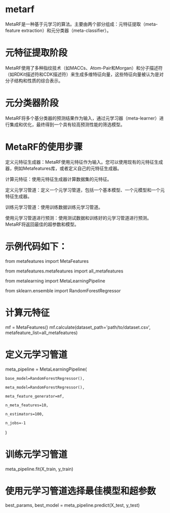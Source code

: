 # metarf
MetaRF是一种基于元学习的算法。主要由两个部分组成：元特征提取（meta-feature extraction）和元分类器（meta-classifier）。
# 元特征提取阶段
MetaRF使用了多种指纹技术（如MACCs、Atom-Pair和Morgan）和分子描述符（如RDKit描述符和CDK描述符）来生成多维特征向量，这些特征向量被认为是对分子结构和性质的综合表示。
# 元分类器阶段
MetaRF将多个基分类器的预测结果作为输入，通过元学习器（meta-learner）进行集成和优化，最终得到一个具有较高预测性能的筛选模型。
# MetaRF的使用步骤
定义元特征生成器：MetaRF使用元特征作为输入。您可以使用现有的元特征生成器，例如Metafeatures库，或者定义自己的元特征生成器。

计算元特征：使用元特征生成器计算数据集的元特征。

定义元学习管道：定义一个元学习管道，包括一个基本模型、一个元模型和一个元特征生成器。

训练元学习管道：使用训练数据训练元学习管道。

使用元学习管道进行预测：使用测试数据和训练好的元学习管道进行预测。MetaRF将返回最佳的超参数和模型。

# 示例代码如下：
from metafeatures import MetaFeatures

from metafeatures.metafeatures import all_metafeatures

from metalearning import MetaLearningPipeline

from sklearn.ensemble import RandomForestRegressor

# 计算元特征
mf = MetaFeatures()
mf.calculate(dataset_path='path/to/dataset.csv', metafeature_list=all_metafeatures)

# 定义元学习管道
meta_pipeline = MetaLearningPipeline(

    base_model=RandomForestRegressor(),
    
    meta_model=RandomForestRegressor(),
    
    meta_feature_generator=mf,
    
    n_meta_features=10,
    
    n_estimators=100,
    
    n_jobs=-1
)

# 训练元学习管道
meta_pipeline.fit(X_train, y_train)

# 使用元学习管道选择最佳模型和超参数
best_params, best_model = meta_pipeline.predict(X_test, y_test)
